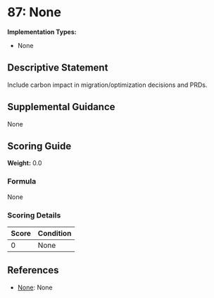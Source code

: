 # 87: None

**Implementation Types:**
- None

## Descriptive Statement

Include carbon impact in migration/optimization decisions and PRDs.

## Supplemental Guidance

None

## Scoring Guide

**Weight:** 0.0

### Formula

None

### Scoring Details

| Score | Condition |
| ----- | --------- |
| 0 | None |

## References

- [None](None): None

